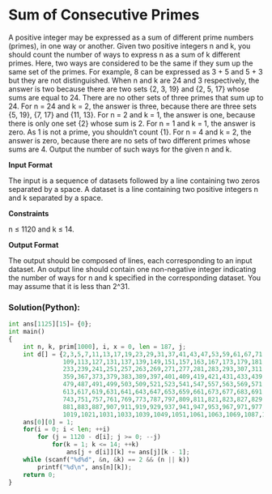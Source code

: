 # Sum of Consecutive Primes
A positive integer may be expressed as a sum of different prime numbers (primes), in one way or another.
Given two positive integers n and k, you should count the number of ways to express n as a sum of k different primes.
Here, two ways are considered to be the same if they sum up the same set of the primes.
For example, 8 can be expressed as 3 + 5 and 5 + 3 but they are not distinguished.
When n and k are 24 and 3 respectively, the answer is two because there are two sets {2, 3, 19} and {2, 5, 17} whose sums are equal to 24.
There are no other sets of three primes that sum up to 24.
For n = 24 and k = 2, the answer is three, because there are three sets {5, 19}, {7, 17} and {11, 13}.
For n = 2 and k = 1, the answer is one, because there is only one set {2} whose sum is 2.
For n = 1 and k = 1, the answer is zero. As 1 is not a prime, you shouldn’t count {1}.
For n = 4 and k = 2, the answer is zero, because there are no sets of two different primes whose sums are 4.
Output the number of such ways for the given n and k.

**Input Format**

The input is a sequence of datasets followed by a line containing two zeros separated by a space.
A dataset is a line containing two positive integers n and k separated by a space.

**Constraints**

n ≤ 1120 and k ≤ 14.

**Output Format**

The output should be composed of lines, each corresponding to an input dataset.
An output line should contain one non-negative integer indicating the number of ways for n and k specified in the corresponding dataset.
You may assume that it is less than 2^31.

### Solution(Python):
```py
int ans[1125][15]= {0};
int main()
{
    int n, k, prim[1000], i, x = 0, len = 187, j;
    int d[] = {2,3,5,7,11,13,17,19,23,29,31,37,41,43,47,53,59,61,67,71,73,79,83,89,97,101,103,107,
               109,113,127,131,137,139,149,151,157,163,167,173,179,181,191,193,197,199,211,223,227,229,
               233,239,241,251,257,263,269,271,277,281,283,293,307,311,313,317,331,337,347,349,353,
               359,367,373,379,383,389,397,401,409,419,421,431,433,439,443,449,457,461,463,467,
               479,487,491,499,503,509,521,523,541,547,557,563,569,571,577,587,593,599,601,607,
               613,617,619,631,641,643,647,653,659,661,673,677,683,691,701,709,719,727,733,739,
               743,751,757,761,769,773,787,797,809,811,821,823,827,829,839,853,857,859,863,877,
               881,883,887,907,911,919,929,937,941,947,953,967,971,977,983,991,997,1009,1013,
               1019,1021,1031,1033,1039,1049,1051,1061,1063,1069,1087,1091,1093,1097,1103,1109,1117};
    ans[0][0] = 1;
    for(i = 0; i < len; ++i)
        for (j = 1120 - d[i]; j >= 0; --j)
            for(k = 1; k <= 14; ++k)
                ans[j + d[i]][k] += ans[j][k - 1];
    while (scanf("%d%d", &n, &k) == 2 && (n || k))
        printf("%d\n", ans[n][k]);
    return 0;
}
```
